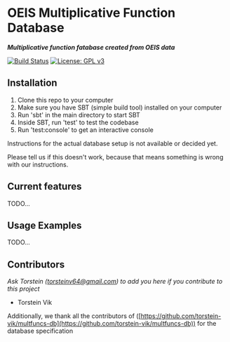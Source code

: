 # OEIS Multiplicative Function Database
***Multiplicative function fatabase created from OEIS data*** <p>
[![Build Status](https://travis-ci.org/torstein-vik/zeta-types-scala.svg?branch=master)](https://travis-ci.org/torstein-vik/zeta-types-scala-db)
[![License: GPL v3](https://img.shields.io/badge/License-GPL%20v3-blue.svg)](https://www.gnu.org/licenses/gpl-3.0)


## Installation

1. Clone this repo to your computer
2. Make sure you have SBT (simple build tool) installed on your computer
3. Run 'sbt' in the main directory to start SBT
4. Inside SBT, run 'test' to test the codebase 
5. Run 'test:console' to get an interactive console

Instructions for the actual database setup is not available or decided yet.

Please tell us if this doesn't work, because that means something is wrong with our instructions.

## Current features

TODO...

## Usage Examples

TODO...

## Contributors

_Ask Torstein ([torsteinv64@gmail.com](mailto:torsteinv64@gmail.com)) to add you here if you contribute to this project_
* Torstein Vik

Additionally, we thank all the contributors of ([https://github.com/torstein-vik/multfuncs-db](https://github.com/torstein-vik/multfuncs-db)) for the database specification

